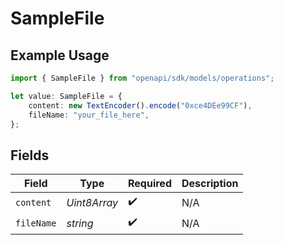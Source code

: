 # SampleFile

## Example Usage

```typescript
import { SampleFile } from "openapi/sdk/models/operations";

let value: SampleFile = {
    content: new TextEncoder().encode("0xce4DEe99CF"),
    fileName: "your_file_here",
};
```

## Fields

| Field              | Type               | Required           | Description        |
| ------------------ | ------------------ | ------------------ | ------------------ |
| `content`          | *Uint8Array*       | :heavy_check_mark: | N/A                |
| `fileName`         | *string*           | :heavy_check_mark: | N/A                |